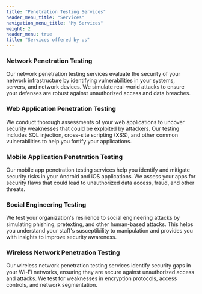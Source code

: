 ```yaml
---
title: "Penetration Testing Services"
header_menu_title: "Services"
navigation_menu_title: "My Services"
weight: 2
header_menu: true
title: "Services offered by us"
---
```


### Network Penetration Testing

Our network penetration testing services evaluate the security of your network infrastructure by identifying vulnerabilities in your systems, servers, and network devices. We simulate real-world attacks to ensure your defenses are robust against unauthorized access and data breaches.

### Web Application Penetration Testing

We conduct thorough assessments of your web applications to uncover security weaknesses that could be exploited by attackers. Our testing includes SQL injection, cross-site scripting (XSS), and other common vulnerabilities to help you fortify your applications.

### Mobile Application Penetration Testing

Our mobile app penetration testing services help you identify and mitigate security risks in your Android and iOS applications. We assess your apps for security flaws that could lead to unauthorized data access, fraud, and other threats.

### Social Engineering Testing

We test your organization's resilience to social engineering attacks by simulating phishing, pretexting, and other human-based attacks. This helps you understand your staff's susceptibility to manipulation and provides you with insights to improve security awareness.

### Wireless Network Penetration Testing

Our wireless network penetration testing services identify security gaps in your Wi-Fi networks, ensuring they are secure against unauthorized access and attacks. We test for weaknesses in encryption protocols, access controls, and network segmentation.

